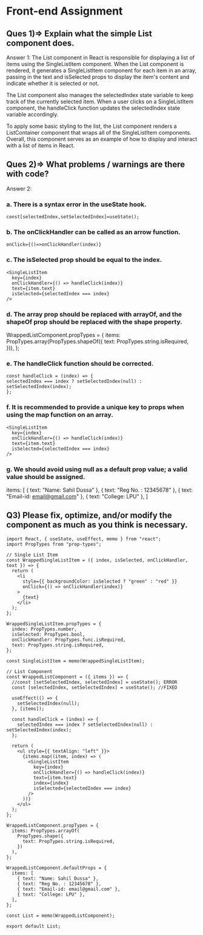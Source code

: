 # Front-end Assignment

## Ques 1)=> Explain what the simple List component does.

Answer 1: The List component in React is responsible for displaying a list of items using the SingleListItem component. When the List component is rendered, it generates a SingleListItem component for each item in an array, passing in the text and isSelected props to display the item's content and indicate whether it is selected or not.

The List component also manages the selectedIndex state variable to keep track of the currently selected item. When a user clicks on a SingleListItem component, the handleClick function updates the selectedIndex state variable accordingly.

To apply some basic styling to the list, the List component renders a ListContainer component that wraps all of the SingleListItem components. Overall, this component serves as an example of how to display and interact with a list of items in React.

## Ques 2)=> What problems / warnings are there with code?

Answer 2:
### a. There is a syntax error in the useState hook.

`const[selectedIndex,setSelectedIndex]=useState();`

### b. The onClickHandler can be called as an arrow function.

`onClick={()=>onClickHandler(index)}`

### c. The isSelected prop should be equal to the index.

    <SingleListItem
      key={index}
      onClickHandler={() => handleClick(index)}
      text={item.text}
      isSelected={selectedIndex === index}
    />

### d. The array prop should be replaced with arrayOf, and the shapeOf prop should be replaced with the shape property.

WrappedListComponent.propTypes = { items: PropTypes.array(PropTypes.shapeOf({ text: PropTypes.string.isRequired, })), };

### e. The handleClick function should be corrected.

```
const handleClick = (index) => {
selectedIndex === index ? setSelectedIndex(null) : setSelectedIndex(index);
};
```

### f. It is recommended to provide a unique key to props when using the map function on an array.

    <SingleListItem
      key={index}
      onClickHandler={() => handleClick(index)}
      text={item.text}
      isSelected={selectedIndex === index}
    />

### g. We should avoid using null as a default prop value; a valid value should be assigned.

items: [
{ text: "Name: Sahil Dussa" },
{ text: "Reg No. : 12345678" },
{ text: "Email-id: email@gmail.com" },
{ text: "College: LPU" },
]

## Q3) Please fix, optimize, and/or modify the component as much as you think is necessary.

```
import React, { useState, useEffect, memo } from "react";
import PropTypes from "prop-types";

// Single List Item
const WrappedSingleListItem = ({ index, isSelected, onClickHandler, text }) => {
  return (
    <li
      style={{ backgroundColor: isSelected ? "green" : "red" }}
      onClick={() => onClickHandler(index)}
    >
      {text}
    </li>
  );
};

WrappedSingleListItem.propTypes = {
  index: PropTypes.number,
  isSelected: PropTypes.bool,
  onClickHandler: PropTypes.func.isRequired,
  text: PropTypes.string.isRequired,
};

const SingleListItem = memo(WrappedSingleListItem);

// List Component
const WrappedListComponent = ({ items }) => {
  //const [setSelectedIndex, selectedIndex] = useState(); ERROR
  const [selectedIndex, setSelectedIndex] = useState(); //FIXED

  useEffect(() => {
    setSelectedIndex(null);
  }, [items]);

  const handleClick = (index) => {
    selectedIndex === index ? setSelectedIndex(null) : setSelectedIndex(index);
  };

  return (
    <ul style={{ textAlign: "left" }}>
      {items.map((item, index) => (
        <SingleListItem
          key={index}
          onClickHandler={() => handleClick(index)}
          text={item.text}
          index={index}
          isSelected={selectedIndex === index}
        />
      ))}
    </ul>
  );
};

WrappedListComponent.propTypes = {
  items: PropTypes.arrayOf(
    PropTypes.shape({
      text: PropTypes.string.isRequired,
    })
  ),
};

WrappedListComponent.defaultProps = {
  items: [
    { text: "Name: Sahil Dussa" },
    { text: "Reg No. : 12345678" },
    { text: "Email-id: email@gmail.com" },
    { text: "College: LPU" },
  ],
};

const List = memo(WrappedListComponent);

export default List;
```
